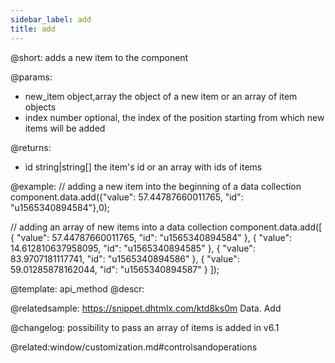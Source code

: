 ```yaml
---
sidebar_label: add
title: add
---          
```


@short:
	adds a new item to the component

@params:
- new_item		object,array		the object of a new item or an array of item objects
- index			number 				optional, the index of the position starting from which new items will be added

@returns:
- id    string|string[]   the item's id or an array with ids of items

@example:
// adding a new item into the beginning of a data collection 
component.data.add({"value": 57.44787660011765, "id": "u1565340894584"},0);

// adding an array of new items into a data collection
component.data.add([
    {
        "value": 57.44787660011765,
        "id": "u1565340894584"
    },
    {
        "value": 14.612810637958095,
        "id": "u1565340894585"
    },
    {
        "value": 83.9707181117741,
        "id": "u1565340894586"
    },
    {
        "value": 59.01285878162044,
        "id": "u1565340894587"
    }
]);


@template:	api_method
@descr:

@relatedsample: https://snippet.dhtmlx.com/ktd8ks0m	Data. Add

@changelog:
possibility to pass an array of items is added in v6.1

@related:window/customization.md#controlsandoperations